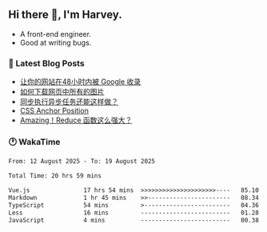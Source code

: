 ## Hi there 👋, I'm Harvey.

- A front-end engineer.
- Good at writing bugs.

### 📖 Latest Blog Posts
<!-- BLOG-POST-LIST:START -->
- [让你的网站在48小时内被 Google 收录](https://blog.izou.top/posts/google-index-script/)
- [如何下载网页中所有的图片](https://blog.izou.top/posts/download-page-img/)
- [同步执行异步任务还能这样做？](https://blog.izou.top/posts/sync-executed/)
- [CSS Anchor Position](https://blog.izou.top/posts/css-anchor/)
- [Amazing！Reduce 函数这么强大？](https://blog.izou.top/posts/reduce-usage/)
<!-- BLOG-POST-LIST:END -->

### 🕐 WakaTime
<!--START_SECTION:waka-->

```txt
From: 12 August 2025 - To: 19 August 2025

Total Time: 20 hrs 59 mins

Vue.js               17 hrs 54 mins  >>>>>>>>>>>>>>>>>>>>>----   85.10 %
Markdown             1 hr 45 mins    >>-----------------------   08.34 %
TypeScript           54 mins         >------------------------   04.36 %
Less                 16 mins         -------------------------   01.28 %
JavaScript           4 mins          -------------------------   00.38 %
```

<!--END_SECTION:waka-->
